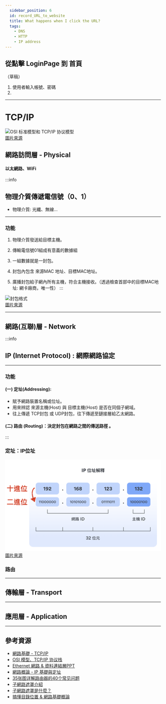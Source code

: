 ```yaml
---
  sidebar_position: 6
  id: record_URL_to_website
  title: What happens when I click the URL?
  tags:
    - DNS
    - HTTP
    - IP address
---
```




## 從點擊 LoginPage 到 首頁
（草稿）
1. 使用者輸入帳號、密碼
2. 
---

# TCP/IP 
![OSI 标准模型和 TCP/IP 协议模型](https://arch-long.cn/assets/tcp_ip.png)<br/>
[圖片來源](https://arch-long.cn/articles/network/OSI%E6%A8%A1%E5%9E%8BTCPIP%E5%8D%8F%E8%AE%AE%E6%A0%88.html)

## 網路訪問層 - Physical
#### 以太網路、WiFi

:::info <h2> 物理介質傳遞電信號（0、1）</h2>
  - 物理介質: 光纖、無線...
---
### 功能
1. 物理介質發送給目標主機。

2. 傳輸電信號01組成有意義的數據組

3. 一組數據就是一封包。

4. 封包內包含 來源MAC 地址、目標MAC地址。

5. 廣播封包給子網內所有主機，符合主機接收。（透過檢查首部中的目標MAC地址: 網卡廠商，唯一性）
:::

![封包格式](https://1.bp.blogspot.com/-dT1lUoCChxg/WKnjcBrwJQI/AAAAAAAACCw/e2EJntlcY7wA7ITfHu6idzxNWtFPd0zmQCLcB/s640/ETHERNET%2B802.3%2BFRAME.png)<br/>
[圖片來源](http://www.cnt4all.com/2017/02/IEEE-802.3-LLC-frame-IEEE-802.3-SNAP-frame.html)


---
## 網路(互聯)層 - Network

:::info <h2>IP (Internet Protocol) : 網際網路協定</h2>

---
### 功能
#### (一) 定址(Addressing): 
  - 賦予網路裝置名稱或位址。
  - 用來辨認 來源主機(Host) 與 目標主機(Host) 是否在同個子網域。
  - 往上傳遞 TCP封包 或 UDP封包，往下傳遞至鏈接層給乙太網路。

#### (二) 路由 (Routing)：決定封包在網路之間的傳送路徑 。
:::

### 定址：IP位址
![IP_address](../../static/img/docs/record/record_URL_to_website_IP_address.png)<br/>
[圖片來源](https://nordvpn.com/zh-tw/blog/ziwanglu-zhezhao/)

### 路由

---
## 傳輸層 - Transport

---
## 應用層 - Application

---
## 參考資源
- [網路基礎 - TCP/IP](https://yakimhsu.com/project/project_w4_Network_TCP_IP.html)
- [OSI 模型、TCP/IP 协议栈](https://arch-long.cn/articles/network/OSI%E6%A8%A1%E5%9E%8BTCPIP%E5%8D%8F%E8%AE%AE%E6%A0%88.html)
- [Ethernet 網路 & 資料連結層PPT](https://slidesplayer.com/slide/14694635/)
- [網路概論 - IP 基礎與定址](http://www1.chihlee.edu.tw/teachers/chienhua/course/CN-2016S/CN-lecture03.pdf)
- [35张图详解路由器的40个常见问题](https://www.sdnlab.com/25499.html)
- [子網路遮罩介紹](https://www.youtube.com/watch?v=PApWx90wOfA)
- [子網路遮罩是什麼？](https://nordvpn.com/zh-tw/blog/ziwanglu-zhezhao/)
- [搞懂目錄位置 & 網路基礎概論](https://yakimhsu.com/project/project_w1_Networking_Introduction.html)
